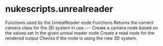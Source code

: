 # nukescripts.unrealreader
Functions used by the UnrealReader node
Functions  Returns the correct camera class for the 3D system in use.---  Create a camera node based on the values set in the given unreal reader node  Create a read node for the rendered output  Checks if the node is using the new 3D system.